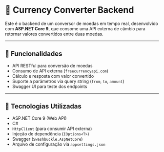 # 💱 Currency Converter Backend

Este é o backend de um conversor de moedas em tempo real, desenvolvido com **ASP.NET Core 9**, que consome uma API externa de câmbio para retornar valores convertidos entre duas moedas.

---

## 🚀 Funcionalidades

- API RESTful para conversão de moedas
- Consumo de API externa (`freecurrencyapi.com`)
- Cálculo e resposta com valor convertido
- Suporte a parâmetros via query string (`from`, `to`, `amount`)
- Swagger UI para teste dos endpoints

---

## 🧰 Tecnologias Utilizadas

- ASP.NET Core 9 (Web API)
- C#
- `HttpClient` (para consumir API externa)
- Injeção de dependência (`IOptions<T>`)
- Swagger (`Swashbuckle.AspNetCore`)
- Arquivo de configuração via `appsettings.json`